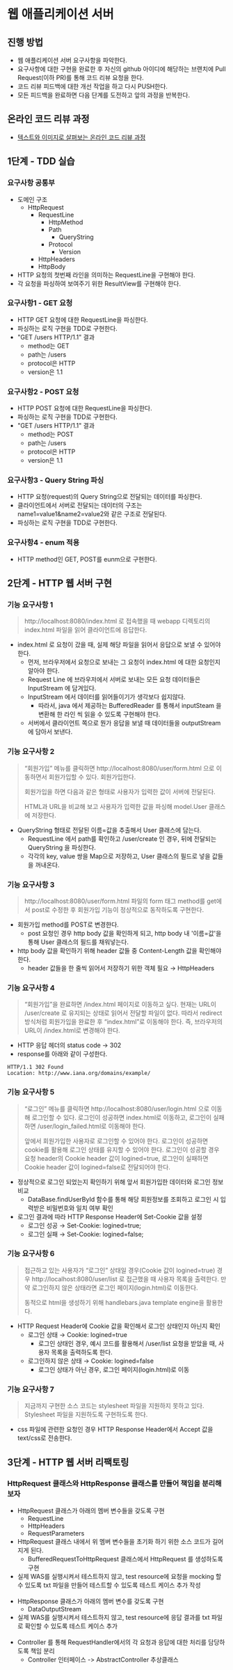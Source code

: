 # 웹 애플리케이션 서버
## 진행 방법
* 웹 애플리케이션 서버 요구사항을 파악한다.
* 요구사항에 대한 구현을 완료한 후 자신의 github 아이디에 해당하는 브랜치에 Pull Request(이하 PR)를 통해 코드 리뷰 요청을 한다.
* 코드 리뷰 피드백에 대한 개선 작업을 하고 다시 PUSH한다.
* 모든 피드백을 완료하면 다음 단계를 도전하고 앞의 과정을 반복한다.

## 온라인 코드 리뷰 과정
* [텍스트와 이미지로 살펴보는 온라인 코드 리뷰 과정](https://github.com/next-step/nextstep-docs/tree/master/codereview)

## 1단계 - TDD 실습
### 요구사항 공통부
* 도메인 구조
  * HttpRequest
    * RequestLine
      * HttpMethod
      * Path
        * QueryString
      * Protocol
        * Version
    * HttpHeaders
    * HttpBody
* HTTP 요청의 첫번째 라인을 의미하는 RequestLine을 구현해야 한다. 
* 각 요청을 파싱하여 보여주기 위한 ResultView를 구현해야 한다.

### 요구사항1 - GET 요청
* HTTP GET 요청에 대한 RequestLine을 파싱한다.
* 파싱하는 로직 구현을 TDD로 구현한다.
* "GET /users HTTP/1.1" 결과
  * method는 GET
  * path는 /users
  * protocol은 HTTP
  * version은 1.1

### 요구사항2 - POST 요청
* HTTP POST 요청에 대한 RequestLine을 파싱한다.
* 파싱하는 로직 구현을 TDD로 구현한다.
* "GET /users HTTP/1.1" 결과
  * method는 POST
  * path는 /users
  * protocol은 HTTP
  * version은 1.1

### 요구사항3 - Query String 파싱
* HTTP 요청(request)의 Query String으로 전달되는 데이터를 파싱한다.
* 클라이언트에서 서버로 전달되는 데이터의 구조는 name1=value1&name2=value2와 같은 구조로 전달된다.
* 파싱하는 로직 구현을 TDD로 구현한다.

### 요구사항4 - enum 적용
* HTTP method인 GET, POST를 eunm으로 구현한다.

## 2단계 - HTTP 웹 서버 구현
### 기능 요구사항 1
> http://localhost:8080/index.html 로 접속했을 때 webapp 디렉토리의 index.html 파일을 읽어 클라이언트에 응답한다.
* index.html 로 요청이 갔을 때, 실제 해당 파일을 읽어서 응답으로 보낼 수 있어야 한다.
  * 먼저, 브라우저에서 요청으로 보내는 그 요청이 index.html 에 대한 요청인지 알아야 한다.
  * Request Line 에 브라우저에서 서버로 보내는 모든 요청 데이터들은 InputStream 에 담겨있다.
  * InputStream 에서 데이터를 읽어들이기가 생각보다 쉽지않다.
    * 따라서, java 에서 제공하는 BufferedReader 를 통해서 inputSteam 을 변환해 한 라인 씩 읽을 수 있도록 구현해야 한다.
  * 서버에서 클라이언트 쪽으로 뭔가 응답을 보낼 때 데이터들을 outputStream 에 담아서 보낸다.

### 기능 요구사항 2
> “회원가입” 메뉴를 클릭하면 http://localhost:8080/user/form.html 으로 이동하면서 회원가입할 수 있다. 회원가입한다.
> 
> 회원가입을 하면 다음과 같은 형태로 사용자가 입력한 값이 서버에 전달된다.
> 
> HTML과 URL을 비교해 보고 사용자가 입력한 값을 파싱해 model.User 클래스에 저장한다.
* QueryString 형태로 전달된 이름=값을 추출해서 User 클래스에 담는다.
  * RequestLine 에서 path를 확인하고 /user/create 인 경우, 뒤에 전달되는 QueryString 을 파싱한다.
  * 각각의 key, value 쌍을 Map으로 저장하고, User 클래스의 필드로 넣을 값들을 꺼내온다.

### 기능 요구사항 3
> http://localhost:8080/user/form.html 파일의 form 태그 method를 get에서 post로 수정한 후 회원가입 기능이 정상적으로 동작하도록 구현한다.
* 회원가입 method를 POST로 변경한다.
  * post 요청인 경우 http body 값을 확인하게 되고, http body 내 '이름=값'을 통해 User 클래스의 필드를 채워넣는다.
* http body 값을 확인하기 위해 header 값들 중 Content-Length 값을 확인해야한다.
  * header 값들을 한 줄씩 읽어서 저장하기 위한 객체 필요 → HttpHeaders

### 기능 요구사항 4
> “회원가입”을 완료하면 /index.html 페이지로 이동하고 싶다. 현재는 URL이 /user/create 로 유지되는 상태로 읽어서 전달할 파일이 없다. 따라서 redirect 방식처럼 회원가입을 완료한 후 “index.html”로 이동해야 한다. 즉, 브라우저의 URL이 /index.html로 변경해야 한다.
* HTTP 응답 헤더의 status code → 302
* response를 아래와 같이 구성한다.
````
HTTP/1.1 302 Found
Location: http://www.iana.org/domains/example/
````

### 기능 요구사항 5
>“로그인” 메뉴를 클릭하면 http://localhost:8080/user/login.html 으로 이동해 로그인할 수 있다. 로그인이 성공하면 index.html로 이동하고, 로그인이 실패하면 /user/login_failed.html로 이동해야 한다.
> 
> 앞에서 회원가입한 사용자로 로그인할 수 있어야 한다. 로그인이 성공하면 cookie를 활용해 로그인 상태를 유지할 수 있어야 한다. 로그인이 성공할 경우 요청 header의 Cookie header 값이 logined=true, 로그인이 실패하면 Cookie header 값이 logined=false로 전달되어야 한다.
* 정상적으로 로그인 되었는지 확인하기 위해 앞서 회원가입한 데이터와 로그인 정보 비교
  * DataBase.findUserById 함수를 통해 해당 회원정보를 조회하고 로그인 시 입력받은 비밀번호와 일치 여부 확인
* 로그인 결과에 따라 HTTP Response Header에 Set-Cookie 값을 설정
  * 로그인 성공 → Set-Cookie: logined=true;
  * 로그인 실패 → Set-Cookie: logined=false;

### 기능 요구사항 6
> 접근하고 있는 사용자가 “로그인” 상태일 경우(Cookie 값이 logined=true) 경우 http://localhost:8080/user/list 로 접근했을 때 사용자 목록을 출력한다. 만약 로그인하지 않은 상태라면 로그인 페이지(login.html)로 이동한다. 
> 
> 동적으로 html을 생성하기 위해 handlebars.java template engine을 활용한다.
* HTTP Request Header에 Cookie 값을 확인해서 로그인 상태인지 아닌지 확인
  * 로그인 상태 → Cookie: logined=true
    * 로그인 상태인 경우, 예시 코드를 활용해서 /user/list 요청을 받았을 때, 사용자 목록을 출력하도록 한다. 
  * 로그인하지 않은 상태 → Cookie: logined=false
    * 로그인 상태가 아닌 경우, 로그인 페이지(login.html)로 이동

### 기능 요구사항 7
> 지금까지 구현한 소스 코드는 stylesheet 파일을 지원하지 못하고 있다. Stylesheet 파일을 지원하도록 구현하도록 한다.
* css 파일에 관련한 요청인 경우 HTTP Response Header에서 Accept 값을 text/css로 전송한다.

## 3단계 - HTTP 웹 서버 리팩토링
### HttpRequest 클래스와 HttpResponse 클래스를 만들어 책임을 분리해보자
* HttpRequest 클래스가 아래의 멤버 변수들을 갖도록 구현
  * RequestLine
  * HttpHeaders
  * RequestParameters
* HttpRequest 클래스 내에서 위 멤버 변수들을 초기화 하기 위한 소스 코드가 길어지게 된다.
  * BufferedRequestToHttpRequest 클래스에서 HttpRequest 를 생성하도록 구현
* 실제 WAS를 실행시켜서 테스트하지 않고, test resource에 요청을 mocking 할 수 있도록 txt 파일을 만들어 테스트할 수 있도록 테스트 케이스 추가 작성
<br/><br/>
* HttpResponse 클래스가 아래의 멤버 변수를 갖도록 구현
  * DataOutputStream
* 실제 WAS를 실행시켜서 테스트하지 않고, test resource에 응답 결과를 txt 파일로 확인할 수 있도록 테스트 케이스 추가
<br/><br/>
* Controller 를 통해 RequestHandler에서의 각 요청과 응답에 대한 처리를 담당하도록 책임 분리
  * Controller 인터페이스 -> AbstractController 추상클래스

